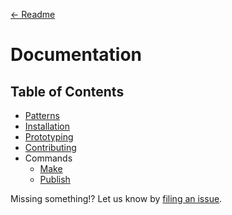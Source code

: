 [← Readme](../readme.md)

# Documentation

## Table of Contents

* [Patterns](./patterns.md)
* [Installation](./installation.md)
* [Prototyping](./prototyping.md)
* [Contributing](./contributing.md)
* Commands
  * [Make](./commands/make.md)
  * [Publish](./commands/publish.md)

Missing something!? Let us know by [filing an issue](https://github.com/CityOfNewYork/nyco-patterns-framework/issues).